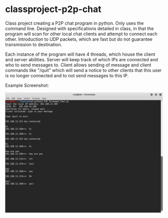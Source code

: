 # classproject-p2p-chat
Class project creating a P2P chat program in python. Only uses the command line. Designed with specifications detailed in class, in that the program will scan for other local chat clients and attempt to connect each other. Introduction to UDP packets, which are fast but do not guarantee transmission to destination.

Each instance of the program will have 4 threads, which house the client and server abilities. Server will keep track of which IPs are connected and who to send messages to. Client allows sending of message and client commands like "/quit" which will send a notice to other clients that this user is no longer connected and to not send messages to this IP.

Example Screenshot:

![Screenshot](https://github.com/GH-Edifire/classproject-p2p-chat/blob/master/Screenshot%20from%202017-10-26%2017-52-59.png)
